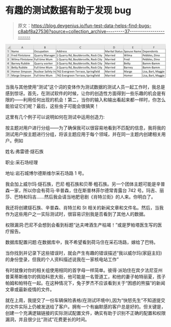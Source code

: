 # 有趣的测试数据有助于发现 bug

> 原文：<https://blog.devgenius.io/fun-test-data-helps-find-bugs-c8abf8a27536?source=collection_archive---------37----------------------->

![](img/a0b6401d3d4465f0b02187f50d322a70.png)

当我与其他使用“测试”这个词的变体作为测试数据的测试人员一起工作时，我总是感到惊讶。首先，在测试软件的时候，让你的创造性方面得到一些乐趣的机会是有限的——利用任何出现的机会！第二，当你的输入和输出看起来都一样时，你怎么能验证它们呢？最后，这些虫子可能会很搞笑！

这里有几个例子可以说明如何在测试中运用创造力:

按主题对用户进行分组——为了确保我可以很容易地看到不匹配的信息，我将我的测试用户按主题进行分组，将该主题应用于每个领域，并在同一主题内创建相关用户。例如

姓名:弗雷德·燧石族

职业:采石场经理

地址:岩石城博尔德斯维尔采石场路 1 号。

我会加上威尔玛·燧石族，巴尼·粗石族和贝蒂·粗石族。另一个团体主题可能是辛普森一家，所以你会有荷马·辛普森，住在斯普林菲尔德常青露台 742 号。玛吉、丽莎、巴特和玛吉……然后我会请当地肥皂剧《肖特兰街》的人来。你明白了。

我还将创建燧石族、辛普森、肖特兰和 St 相关的新闻文章和文件名。然后，当我作为这些用户之一实际测试时，很容易识别我是否看到了其他人的数据。

权限漏洞:巴尼不会想到会看到标题“达夫啤酒生产枯竭！”或是罗帕塔医生写的医疗报告。

数据库配置问题:在数据库中，我不希望看到荷马住在采石场路，嫁给了巴特。

当你找到并记录下这些错误时，就会产生有趣的错误描述“我以威尔玛(家庭主妇)的身份登录，但我的个人资料描述说我在一家核电站工作”

有时就像对你的相关组使用相同的首字母一样简单。彼得·派珀住在宾夕法尼亚州普莱蒂斯维尔的佩珀科恩大街，他可能是一名管道工，和他的妻子帕特丽夏，孩子帕姆和帕特在一起。在这种情况下，兔子罗杰不应该看到关于“困惑的熊猫”的新闻文章或最新疫情的文件。

就在上周，我提交了一份车辆保险表格(在测试环境中),因为“快怒先生”不知道提交的文件实际上仍被发送给了客户。拥有一个有幽默感的客户总是好的。但关键是，创建一个充满逻辑链接的实际测试配置文件，确实有助于识别不正确的配置和权限漏洞，并且很少比“测试”花费更长的时间。